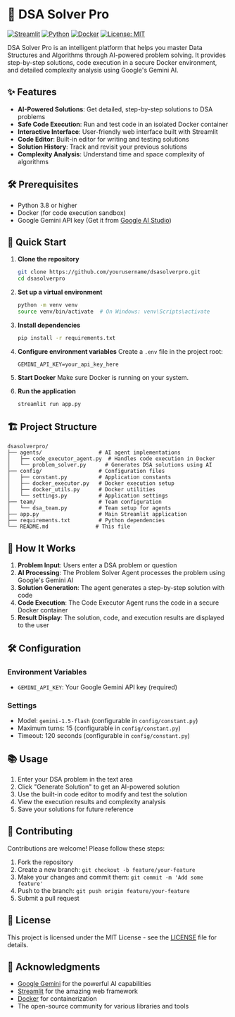 # 🧠 DSA Solver Pro

[![Streamlit](https://img.shields.io/badge/Streamlit-FF4B4B?style=for-the-badge&logo=Streamlit&logoColor=white)](https://streamlit.io/)
[![Python](https://img.shields.io/badge/Python-3.8+-blue?style=for-the-badge&logo=python&logoColor=white)](https://www.python.org/)
[![Docker](https://img.shields.io/badge/Docker-2496ED?style=for-the-badge&logo=docker&logoColor=white)](https://www.docker.com/)
[![License: MIT](https://img.shields.io/badge/License-MIT-yellow.svg?style=for-the-badge)](https://opensource.org/licenses/MIT)

DSA Solver Pro is an intelligent platform that helps you master Data Structures and Algorithms through AI-powered problem solving. It provides step-by-step solutions, code execution in a secure Docker environment, and detailed complexity analysis using Google's Gemini AI.

## ✨ Features

- **AI-Powered Solutions**: Get detailed, step-by-step solutions to DSA problems
- **Safe Code Execution**: Run and test code in an isolated Docker container
- **Interactive Interface**: User-friendly web interface built with Streamlit
- **Code Editor**: Built-in editor for writing and testing solutions
- **Solution History**: Track and revisit your previous solutions
- **Complexity Analysis**: Understand time and space complexity of algorithms

## 🛠️ Prerequisites

- Python 3.8 or higher
- Docker (for code execution sandbox)
- Google Gemini API key (Get it from [Google AI Studio](https://makersuite.google.com/app/apikey))

## 🚀 Quick Start

1. **Clone the repository**
   ```bash
   git clone https://github.com/yourusername/dsasolverpro.git
   cd dsasolverpro
   ```

2. **Set up a virtual environment**
   ```bash
   python -m venv venv
   source venv/bin/activate  # On Windows: venv\Scripts\activate
   ```

3. **Install dependencies**
   ```bash
   pip install -r requirements.txt
   ```

4. **Configure environment variables**
   Create a `.env` file in the project root:
   ```env
   GEMINI_API_KEY=your_api_key_here
   ```

5. **Start Docker**
   Make sure Docker is running on your system.

6. **Run the application**
   ```bash
   streamlit run app.py
   ```

## 🏗️ Project Structure

```
dsasolverpro/
├── agents/                  # AI agent implementations
│   ├── code_executor_agent.py  # Handles code execution in Docker
│   └── problem_solver.py      # Generates DSA solutions using AI
├── config/                  # Configuration files
│   ├── constant.py          # Application constants
│   ├── docker_executor.py   # Docker execution setup
│   ├── docker_utils.py      # Docker utilities
│   └── settings.py          # Application settings
├── team/                    # Team configuration
│   └── dsa_team.py          # Team setup for agents
├── app.py                   # Main Streamlit application
├── requirements.txt         # Python dependencies
└── README.md               # This file
```

## 🤖 How It Works

1. **Problem Input**: Users enter a DSA problem or question
2. **AI Processing**: The Problem Solver Agent processes the problem using Google's Gemini AI
3. **Solution Generation**: The agent generates a step-by-step solution with code
4. **Code Execution**: The Code Executor Agent runs the code in a secure Docker container
5. **Result Display**: The solution, code, and execution results are displayed to the user

## 🛠️ Configuration

### Environment Variables
- `GEMINI_API_KEY`: Your Google Gemini API key (required)

### Settings
- Model: `gemini-1.5-flash` (configurable in `config/constant.py`)
- Maximum turns: 15 (configurable in `config/constant.py`)
- Timeout: 120 seconds (configurable in `config/constant.py`)

## 📚 Usage

1. Enter your DSA problem in the text area
2. Click "Generate Solution" to get an AI-powered solution
3. Use the built-in code editor to modify and test the solution
4. View the execution results and complexity analysis
5. Save your solutions for future reference

## 🤝 Contributing

Contributions are welcome! Please follow these steps:

1. Fork the repository
2. Create a new branch: `git checkout -b feature/your-feature`
3. Make your changes and commit them: `git commit -m 'Add some feature'`
4. Push to the branch: `git push origin feature/your-feature`
5. Submit a pull request

## 📝 License

This project is licensed under the MIT License - see the [LICENSE](LICENSE) file for details.

## 🙏 Acknowledgments

- [Google Gemini](https://ai.google.dev/) for the powerful AI capabilities
- [Streamlit](https://streamlit.io/) for the amazing web framework
- [Docker](https://www.docker.com/) for containerization
- The open-source community for various libraries and tools
